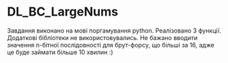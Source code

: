 # DL_BC_LargeNums
Завдання виконано на мові поргамування python. Реалізовано 3 функції. 
Додаткові бібліотеки не використовувались. 
Не бажано вводити значення n-бітної послідовності для брут-форсу, що більші за 16, адже це буде займати більше 10 хвилин :)

